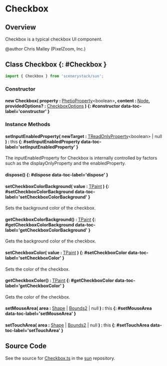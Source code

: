 # Checkbox

## Overview

Checkbox is a typical checkbox UI component.

@author Chris Malley (PixelZoom, Inc.)

## Class Checkbox {: #Checkbox }


```js
import { Checkbox } from 'scenerystack/sun';
```
### Constructor

#### new Checkbox( property : <span style="font-weight: 400;">[PhetioProperty](../axon/PhetioProperty.md)&lt;<span style="color: hsla(calc(var(--md-hue) + 180deg),80%,40%,1);">boolean</span>&gt;</span>, content : <span style="font-weight: 400;">[Node](../scenery/Node.md)</span>, providedOptions? : <span style="font-weight: 400;">[CheckboxOptions](../sun/Checkbox.md#CheckboxOptions)</span> ) {: #constructor data-toc-label='constructor' }

### Instance Methods

#### setInputEnabledProperty( newTarget : <span style="font-weight: 400;">[TReadOnlyProperty](../axon/TReadOnlyProperty.md)&lt;<span style="color: hsla(calc(var(--md-hue) + 180deg),80%,40%,1);">boolean</span>&gt; | <span style="color: hsla(calc(var(--md-hue) + 180deg),80%,40%,1);">null</span></span> ) : <span style="font-weight: 400;"><span style="color: hsla(calc(var(--md-hue) + 180deg),80%,40%,1);">this</span></span> {: #setInputEnabledProperty data-toc-label='setInputEnabledProperty' }

The inputEnabledProperty for Checkbox is internally controlled by factors such as the displayOnlyProperty
and the enabledProperty.

#### dispose() {: #dispose data-toc-label='dispose' }

#### setCheckboxColorBackground( value : <span style="font-weight: 400;">[TPaint](../scenery/TPaint.md)</span> ) {: #setCheckboxColorBackground data-toc-label='setCheckboxColorBackground' }

Sets the background color of the checkbox.

#### getCheckboxColorBackground() : <span style="font-weight: 400;">[TPaint](../scenery/TPaint.md)</span> {: #getCheckboxColorBackground data-toc-label='getCheckboxColorBackground' }

Gets the background color of the checkbox.

#### setCheckboxColor( value : <span style="font-weight: 400;">[TPaint](../scenery/TPaint.md)</span> ) {: #setCheckboxColor data-toc-label='setCheckboxColor' }

Sets the color of the checkbox.

#### getCheckboxColor() : <span style="font-weight: 400;">[TPaint](../scenery/TPaint.md)</span> {: #getCheckboxColor data-toc-label='getCheckboxColor' }

Gets the color of the checkbox.

#### setMouseArea( area : <span style="font-weight: 400;">[Shape](../kite/Shape.md) | [Bounds2](../dot/Bounds2.md) | <span style="color: hsla(calc(var(--md-hue) + 180deg),80%,40%,1);">null</span></span> ) : <span style="font-weight: 400;"><span style="color: hsla(calc(var(--md-hue) + 180deg),80%,40%,1);">this</span></span> {: #setMouseArea data-toc-label='setMouseArea' }

#### setTouchArea( area : <span style="font-weight: 400;">[Shape](../kite/Shape.md) | [Bounds2](../dot/Bounds2.md) | <span style="color: hsla(calc(var(--md-hue) + 180deg),80%,40%,1);">null</span></span> ) : <span style="font-weight: 400;"><span style="color: hsla(calc(var(--md-hue) + 180deg),80%,40%,1);">this</span></span> {: #setTouchArea data-toc-label='setTouchArea' }



## Source Code

See the source for [Checkbox.ts](https://github.com/phetsims/sun/blob/main/js/Checkbox.ts) in the [sun](https://github.com/phetsims/sun) repository.
